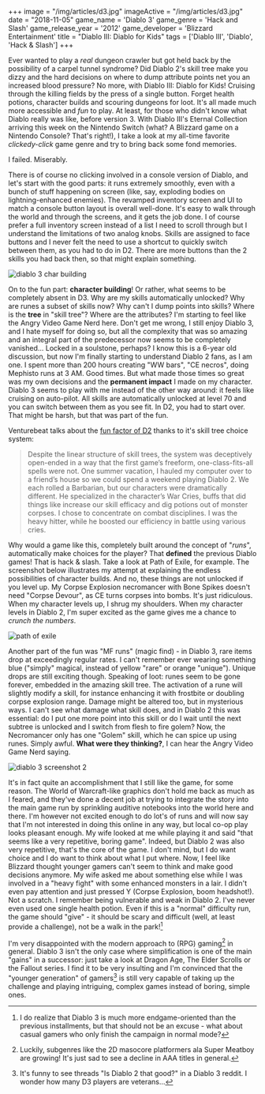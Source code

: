 +++
image = "/img/articles/d3.jpg"
imageActive = "/img/articles/d3.jpg"
date = "2018-11-05"
game_name = 'Diablo 3'
game_genre = 'Hack and Slash'
game_release_year = '2012'
game_developer = 'Blizzard Entertainment'
title = "Diablo III: Diablo for Kids"
tags = ['Diablo III', 'Diablo', 'Hack & Slash']
+++

Ever wanted to play a _real_ dungeon crawler but got held back by the possibility of a carpel tunnel syndrome? Did Diablo 2's skill tree make you dizzy and the hard decisions on where to dump attribute points net you an increased blood pressure? No more, with Diablo III: Diablo for Kids! Cruising through the killing fields by the press of a single button. Forget health potions, character builds and scouring dungeons for loot. It's all made much more accessible and _fun_ to play. At least, for those who didn't know what Diablo really was like, before version 3. With Diablo III's Eternal Collection arriving this week on the Nintendo Switch (what? A Blizzard game on a Nintendo Console? That's right!), I take a look at my all-time favorite _clickedy-click_ game genre and try to bring back some fond memories. 

I failed. Miserably.

There is of course no clicking involved in a console version of Diablo, and let's start with the good parts: it runs extremely smoothly, even with a bunch of stuff happening on screen (like, say, exploding bodies on lightning-enhanced enemies). The revamped inventory screen and UI to match a console button layout is overall well-done. It's easy to walk through the world and through the screens, and it gets the job done. I of course prefer a full inventory screen instead of a list I need to scroll through but I understand the limitations of two analog knobs. Skills are assigned to face buttons and I never felt the need to use a shortcut to quickly switch between them, as you had to do in D2. There are more buttons than the 2 skills you had back then, so that might explain something. 

![diablo 3 char building](/img/articles/d3-1.jpg)

On to the fun part: **character building**! Or rather, what seems to be completely absent in D3. Why are my skills automatically unlocked? Why are runes a subset of skills now? Why can't I dump points into skills? Where is the **tree** in "skill tree"? Where are the attributes? I'm starting to feel like the Angry Video Game Nerd here. Don't get me wrong, I still enjoy Diablo 3, and I hate myself for doing so, but all the complexity that was so amazing and an integral part of the predecessor now seems to be completely vanished... Locked in a soulstone, perhaps? I know this is a 6-year old discussion, but now I'm finally starting to understand Diablo 2 fans, as I am one. I spent more than 200 hours creating "WW bars", "CE necros", doing Mephisto runs at 3 AM. Good times. But what made those times so great was my own decisions and the **permanent impact** I made on my character. Diablo 3 seems to play with me instead of the other way around: it feels like cruising on auto-pilot. All skills are automatically unlocked at level 70 and you can switch between them as you see fit. In D2, you had to start over. That might be harsh, but that was part of the fun. 

Venturebeat talks about the [fun factor of D2](https://venturebeat.com/2018/07/01/branching-out-how-limiting-skill-choices-made-diablo-2-more-fun/) thanks to it's skill tree choice system:

> Despite the linear structure of skill trees, the system was deceptively open-ended in a way that the first game’s freeform, one-class-fits-all spells were not. One summer vacation, I hauled my computer over to a friend’s house so we could spend a weekend playing Diablo 2. We each rolled a Barbarian, but our characters were dramatically different. He specialized in the character’s War Cries, buffs that did things like increase our skill efficacy and dig potions out of monster corpses. I chose to concentrate on combat disciplines. I was the heavy hitter, while he boosted our efficiency in battle using various cries.

Why would a game like this, completely built around the concept of "_runs_", automatically make choices for the player? That **defined** the previous Diablo games! That is hack & slash. Take a look at Path of Exile, for example. The screenshot below illustrates my attempt at explaining the endless possibilities of character builds. And no, these things are not unlocked if you level up. My Corpse Explosion necromancer with Bone Spikes doesn't need "Corpse Devour", as CE turns corpses into bombs. It's just ridiculous. When my character levels up, I shrug my shoulders. When my character levels in Diablo 2, I'm super excited as the game gives me a chance to _crunch the numbers_.

![path of exile](/img/articles/pathofexile.jpg)

Another part of the fun was "MF runs" (magic find) - in Diablo 3, rare items drop at exceedingly regular rates. I can't remember ever wearing something blue ("simply" magical, instead of yellow "rare" or orange "unique"). Unique drops are still exciting though. Speaking of loot: runes seem to be gone forever, embedded in the amazing skill tree. The activation of a rune will slightly modify a skill, for instance enhancing it with frostbite or doubling corpse explosion range. Damage might be altered too, but in mysterious ways. I can't see what damage what skill does, and in Diablo 2 this was essential: do I put one more point into this skill or do I wait until the next subtree is unlocked and I switch from flesh to fire golem? Now, the Necromancer only has one "Golem" skill, which he can spice up using runes. Simply awful. **What were they thinking?**, I can hear the Angry Video Game Nerd saying. 

![diablo 3 screenshot 2](/img/articles/d3-2.jpg)

It's in fact quite an accomplishment that I still like the game, for some reason. The World of Warcraft-like graphics don't hold me back as much as I feared, and they've done a decent job at trying to integrate the story into the main game run by sprinkling auditive notebooks into the world here and there. I'm however not excited enough to do lot's of runs and will now say that I'm not interested in doing this online in any way, but local co-op play looks pleasant enough. My wife looked at me while playing it and said "that seems like a very repetitive, boring game". Indeed, but Diablo 2 was also very repetitive, that's the core of the game. I don't mind, but I do want choice and I do want to think about what I put where. Now, I feel like Blizzard thought younger gamers can't seem to think and make good decisions anymore. My wife asked me about something else while I was involved in a "heavy fight" with some enhanced monsters in a lair. I didn't even pay attention and just pressed Y (Corpse Explosion, boom headshot!). Not a scratch. I remember being vulnerable and weak in Diablo 2. I've never even used one single health potion. Even if this is a "normal" difficulty run, the game should "give" - it should be scary and difficult (well, at least provide a challenge), not be a walk in the park![^3] 

I'm very disappointed with the modern approach to (RPG) gaming[^1] in general. Diablo 3 isn't the only case where simplification is one of the main "gains" in a successor: just take a look at Dragon Age, The Elder Scrolls or the Fallout series. I find it to be very insulting and I'm convinced that the "younger generation" of gamers[^2] is still very capable of taking up the challenge and playing intriguing, complex games instead of boring, simple ones.  
[^1]: Luckily, subgenres like the 2D masocore platformers ala Super Meatboy are growing! It's just sad to see a decline in AAA titles in general. 
[^2]: It's funny to see threads "Is Diablo 2 that good?" in a Diablo 3 reddit. I wonder how many D3 players are veterans... 
[^3]: I do realize that Diablo 3 is much more endgame-oriented than the previous installments, but that should not be an excuse - what about casual gamers who only finish the campaign in normal mode?